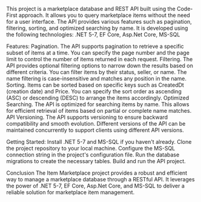 This project is a marketplace database and REST API built using the Code-First approach. It allows you to query marketplace items without the need for a user interface. The API provides various features such as pagination, filtering, sorting, and optimized searching by name. It is developed using the following technologies: .NET 5-7, EF Core, Asp.Net Core, MS-SQL

Features:
Pagination. The API supports pagination to retrieve a specific subset of items at a time. You can specify the page number and the page limit to control the number of items returned in each request.
Filtering. The API provides optional filtering options to narrow down the results based on different criteria. You can filter items by their status, seller, or name. The name filtering is case-insensitive and matches any position in the name.
Sorting. Items can be sorted based on specific keys such as CreatedDt (creation date) and Price. You can specify the sort order as ascending (ASC) or descending (DESC) to arrange the items accordingly.
Optimized Searching. The API is optimized for searching items by name. This allows for efficient retrieval of items based on partial or complete name matches.
API Versioning. The API supports versioning to ensure backward compatibility and smooth evolution. Different versions of the API can be maintained concurrently to support clients using different API versions.

Getting Started:
Install .NET 5-7 and MS-SQL if you haven't already.
Clone the project repository to your local machine.
Configure the MS-SQL connection string in the project's configuration file.
Run the database migrations to create the necessary tables.
Build and run the API project.

Conclusion
The Item Marketplace project provides a robust and efficient way to manage a marketplace database through a RESTful API. It leverages the power of .NET 5-7, EF Core, Asp.Net Core, and MS-SQL to deliver a reliable solution for marketplace item management.

